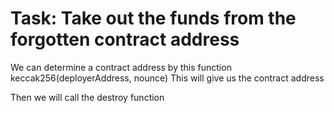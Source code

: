 # Task: Take out the funds from the forgotten contract address

We can determine a contract address by this function
keccak256(deployerAddress, nounce)
This will give us the contract address

Then we will call the destroy function
